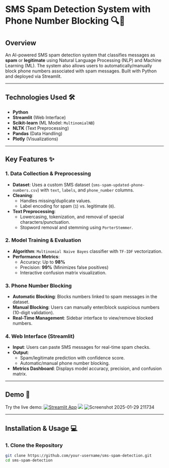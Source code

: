 # SMS Spam Detection System with Phone Number Blocking 🔍📱

## Overview
An AI-powered SMS spam detection system that classifies messages as **spam** or **legitimate** using Natural Language Processing (NLP) and Machine Learning (ML). The system also allows users to automatically/manually block phone numbers associated with spam messages. Built with Python and deployed via Streamlit.

---

## Technologies Used 🛠️
- **Python**
- **Streamlit** (Web Interface)
- **Scikit-learn** (ML Model: `MultinomialNB`)
- **NLTK** (Text Preprocessing)
- **Pandas** (Data Handling)
- **Plotly** (Visualizations)

---

## Key Features ✨

### 1. Data Collection & Preprocessing
- **Dataset**: Uses a custom SMS dataset (`sms-spam-updated-phone-numbers.csv`) with `text`, `labels`, and `phone_number` columns.
- **Cleaning**:
  - Handles missing/duplicate values.
  - Label encoding for spam (`1`) vs. legitimate (`0`).
- **Text Preprocessing**:
  - Lowercasing, tokenization, and removal of special characters/punctuation.
  - Stopword removal and stemming using `PorterStemmer`.

### 2. Model Training & Evaluation
- **Algorithm**: `Multinomial Naive Bayes` classifier with `TF-IDF` vectorization.
- **Performance Metrics**:
  - Accuracy: Up to **98%**
  - Precision: **99%** (Minimizes false positives)
  - Interactive confusion matrix visualization.

### 3. Phone Number Blocking
- **Automatic Blocking**: Blocks numbers linked to spam messages in the dataset.
- **Manual Blocking**: Users can manually enter/block suspicious numbers (10-digit validation).
- **Real-Time Management**: Sidebar interface to view/remove blocked numbers.

### 4. Web Interface (Streamlit)
- **Input**: Users can paste SMS messages for real-time spam checks.
- **Output**: 
  - Spam/legitimate prediction with confidence score.
  - Automatic/manual phone number blocking.
- **Metrics Dashboard**: Displays model accuracy, precision, and confusion matrix.

---

## Demo 🚀
Try the live demo: [![Streamlit App](https://static.streamlit.io/badges/streamlit_badge_black_white.svg)](https://sms-spam-detection-system-tsotl4zm79sxaz7xxvrtks.streamlit.app/#analyze-message)
![](https://via.placeholder.com/600x400?text=Screenshot+of+Streamlit+Interface) ![Screenshot 2025-01-29 211734](https://github.com/user-attachments/assets/d2d3623e-0efc-4ad3-ba87-5af7cf46a900)

---

## Installation & Usage 💻

### 1. Clone the Repository
```bash
git clone https://github.com/your-username/sms-spam-detection.git
cd sms-spam-detection
